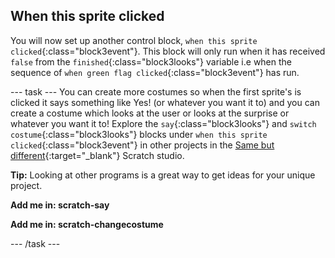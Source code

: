 ## When this sprite clicked

You will now set up another control block, `when this sprite clicked`{:class="block3event"}. This block will only run when it has received `false` from the `finished`{:class="block3looks"} variable i.e when the sequence of `when green flag clicked`{:class="block3event"} has run. 

--- task ---
You can create more costumes so when the first sprite's is clicked it says something like Yes! (or whatever you want it to) and you can create a costume which looks at the user or looks at the surprise or whatever you want it to! Explore the `say`{:class="block3looks"} and `switch costume`{:class="block3looks"} blocks under `when this sprite clicked`{:class="block3event"} in other projects in the [Same but different](https://scratch.mit.edu/studios/27154226){:target="_blank"} Scratch studio.

**Tip:** Looking at other programs is a great way to get ideas for your unique project.

**Add me in: scratch-say**

**Add me in: scratch-changecostume**

--- /task ---
